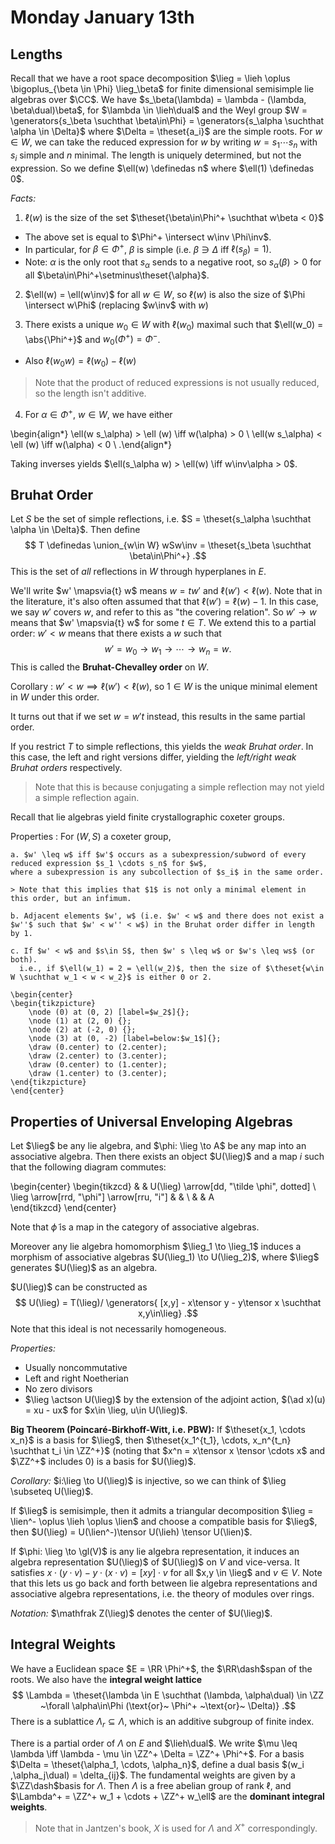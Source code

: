 # Monday January 13th

## Lengths

Recall that we have a root space decomposition $\lieg = \lieh \oplus \bigoplus_{\beta \in \Phi} \lieg_\beta$ for finite dimensional semisimple lie algebras over $\CC$.
We have $s_\beta(\lambda) = \lambda - (\lambda, \beta\dual)\beta$, for $\lambda \in \lieh\dual$ and the Weyl group $W = \generators{s_\beta \suchthat \beta\in\Phi} = \generators{s_\alpha \suchthat \alpha \in \Delta}$ where $\Delta = \theset{a_i}$ are the simple roots.
For $w\in W$, we can take the reduced expression for $w$ by writing $w = s_1 \cdots s_n$ with $s_i$ simple and $n$ minimal.
The length is uniquely determined, but not the expression.
So we define $\ell(w) \definedas n$ where $\ell(1) \definedas 0$.

*Facts:*

1. $\ell(w)$ is the size of the set $\theset{\beta\in\Phi^+ \suchthat w\beta < 0}$
  - The above set is equal to $\Phi^+ \intersect w\inv \Phi\inv$.
  - In particular, for $\beta \in \Phi^+$, $\beta$ is simple (i.e. $\beta \ni \Delta$ iff $\ell(s_\beta) = 1)$.
  - Note: $\alpha$ is the only root that $s_\alpha$ sends to a negative root, so $s_\alpha(\beta) > 0$ for all $\beta\in\Phi^+\setminus\theset{\alpha}$.

2. $\ell(w) = \ell(w\inv)$ for all $w\in W$, so $\ell(w)$ is also the size of $\Phi \intersect w\Phi$ (replacing $w\inv$ with $w$)

3. There exists a unique $w_0 \in W$ with $\ell(w_0)$ maximal such that $\ell(w_0) = \abs{\Phi^+}$ and $w_0(\Phi^+) = \Phi^-$.
  - Also $\ell(w_0 w) = \ell(w_0) - \ell(w)$
  
  > Note that the product of reduced expressions is not usually reduced, so the length isn't additive.

4. For $\alpha \in \Phi^+$, $w\in W$, we have either 

\begin{align*}
\ell(w s_\alpha) > \ell (w) \iff w(\alpha) > 0 \\
\ell(w s_\alpha) < \ell (w) \iff w(\alpha) < 0 \\
.\end{align*}

Taking inverses yields $\ell(s_\alpha w) > \ell(w) \iff w\inv\alpha > 0$.

## Bruhat Order

Let $S$ be the set of simple reflections, i.e. $S = \theset{s_\alpha \suchthat \alpha \in \Delta}$.
Then define 
$$
T \definedas \union_{w\in W} wSw\inv = \theset{s_\beta \suchthat \beta\in\Phi^+}
.$$
This is the set of *all* reflections in $W$ through hyperplanes in $E$.

We'll write $w' \mapsvia{t} w$ means $w=tw'$ and $\ell(w') < \ell(w)$.
Note that in the literature, it's also often assumed that that $\ell(w') = \ell(w) - 1$.
In this case, we say $w'$ covers $w$, and refer to this as "the covering relation".
So $w' \to w$ means that $w' \mapsvia{t} w$ for some $t\in T$.
We extend this to a partial order: $w' < w$ means that there exists a $w$ such that 
$$
w' = w_0 \to w_1 \to \cdots \to w_n = w.
$$
This is called the **Bruhat-Chevalley order** on $W$.

Corollary
: $w' < w \implies \ell(w') < \ell(w)$, so $1\in W$ is the unique minimal element in $W$ under this order.

It turns out that if we set $w = w' t$ instead, this results in the same partial order.

If you restrict $T$ to simple reflections, this yields the *weak Bruhat order*.
In this case, the left and right versions differ, yielding the *left/right weak Bruhat orders* respectively.

> Note that this is because conjugating a simple reflection may not yield a simple reflection again.

Recall that lie algebras yield finite crystallographic coxeter groups.

Properties
:   For $(W, S)$ a coxeter group,

    a. $w' \leq w$ iff $w'$ occurs as a subexpression/subword of every reduced expression $s_1 \cdots s_n$ for $w$, 
    where a subexpression is any subcollection of $s_i$ in the same order.

    > Note that this implies that $1$ is not only a minimal element in this order, but an infimum.

    b. Adjacent elements $w', w$ (i.e. $w' < w$ and there does not exist a $w''$ such that $w' < w'' < w$) in the Bruhat order differ in length by 1.

    c. If $w' < w$ and $s\in S$, then $w' s \leq w$ or $w's \leq ws$ (or both).
      i.e., if $\ell(w_1) = 2 = \ell(w_2)$, then the size of $\theset{w\in W \suchthat w_1 < w < w_2}$ is either 0 or 2.

    \begin{center}
    \begin{tikzpicture}
        \node (0) at (0, 2) [label=$w_2$]{};
        \node (1) at (2, 0) {};
        \node (2) at (-2, 0) {};
        \node (3) at (0, -2) [label=below:$w_1$]{};
        \draw (0.center) to (2.center);
        \draw (2.center) to (3.center);
        \draw (0.center) to (1.center);
        \draw (1.center) to (3.center);
    \end{tikzpicture}
    \end{center}

## Properties of Universal Enveloping Algebras

Let $\lieg$ be any lie algebra, and $\phi: \lieg \to A$ be any map into an associative algebra.
Then there exists an object $U(\lieg)$ and a map $i$ such that the following diagram commutes:

\begin{center}
\begin{tikzcd}
&  & U(\lieg) \arrow[dd, "\tilde \phi", dotted] \\
\lieg \arrow[rrd, "\phi"] \arrow[rru, "i"] &  &                                            \\
&  & A                                         
\end{tikzcd}
\end{center}

Note that $\tilde \phi$ is a map in the category of associative algebras.

Moreover any lie algebra homomorphism $\lieg_1 \to \lieg_1$ induces a morphism of associative algebras $U(\lieg_1) \to U(\lieg_2)$, where $\lieg$ generates $U(\lieg)$ as an algebra.

$U(\lieg)$ can be constructed as 
$$
U(\lieg) = T(\lieg)/ \generators{ [x,y] - x\tensor y - y\tensor x \suchthat x,y\in\lieg}
.$$
Note that this ideal is not necessarily homogeneous.

*Properties:*

- Usually noncommutative
- Left and right Noetherian
- No zero divisors
- $\lieg \actson U(\lieg)$ by the extension of the adjoint action, $(\ad x)(u) = xu - ux$ for $x\in \lieg, u\in U(\lieg)$.

**Big Theorem (Poincaré-Birkhoff-Witt, i.e. PBW):**
If $\theset{x_1, \cdots x_n}$ is a basis for $\lieg$, then $\theset{x_1^{t_1}, \cdots, x_n^{t_n} \suchthat t_i \in \ZZ^+}$ (noting that $x^n = x\tensor x \tensor \cdots x$ and $\ZZ^+$ includes 0) is a basis for $U(\lieg)$.

*Corollary:*
$i:\lieg \to U(\lieg)$ is injective, so we can think of $\lieg \subseteq U(\lieg)$.

If $\lieg$ is semisimple, then it admits a triangular decomposition $\lieg = \lien^- \oplus \lieh \oplus \lien$ and choose a compatible basis for $\lieg$, then $U(\lieg) = U(\lien^-)\tensor U(\lieh) \tensor U(\lien)$.

If $\phi: \lieg \to \gl(V)$ is any lie algebra representation, it induces an algebra representation $U(\lieg)$ of $U(\lieg)$ on $V$ and vice-versa.
It satisfies $x\cdot (y \cdot v) - y\cdot (x \cdot v) = [x y] \cdot v$ for all $x,y \in \lieg$ and $v\in V$.
Note that this lets us go back and forth between lie algebra representations and associative algebra representations, i.e. the theory of modules over rings.

*Notation:*
$\mathfrak Z(\lieg)$ denotes the center of $U(\lieg)$.

## Integral Weights

We have a Euclidean space $E = \RR \Phi^+$, the $\RR\dash$span of the roots.
We also have the **integral weight lattice** 
$$
\Lambda = \theset{\lambda \in E \suchthat (\lambda, \alpha\dual) \in \ZZ ~\forall \alpha\in\Phi (\text{or}~ \Phi^+ ~\text{or}~ \Delta)}
.$$
There is a sublattice $\Lambda_r \subseteq \Lambda$, which is an additive subgroup of finite index.

There is a partial order of $\Lambda$ on $E$ and $\lieh\dual$.
We write $\mu \leq \lambda \iff \lambda - \mu \in \ZZ^+ \Delta = \ZZ^+ \Phi^+$.
For a basis $\Delta = \theset{\alpha_1, \cdots, \alpha_n}$, define a dual basis $(w_i ,\alpha_j\dual) = \delta_{ij}$.
The fundamental weights are given by a $\ZZ\dash$basis for $\Lambda$.
Then $\Lambda$ is a free abelian group of rank $\ell$, and $\Lambda^+ = \ZZ^+ w_1 + \cdots + \ZZ^+ w_\ell$ are the **dominant integral weights**.

> Note that in Jantzen's book, $X$ is used for $\Lambda$ and $X^+$ correspondingly. 
